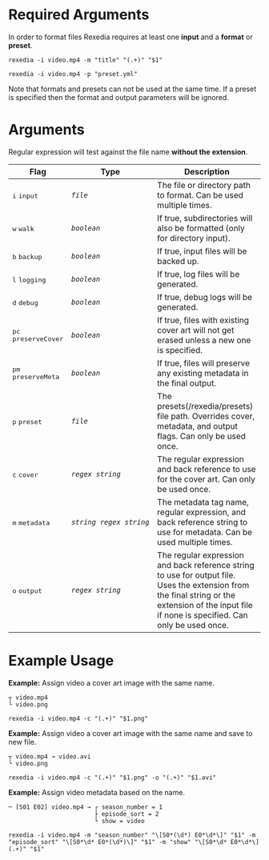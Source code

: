 # Required Arguments

In order to format files Rexedia requires at least one **input** and a **format** or **preset**.

```
rexedia -i video.mp4 -m "title" "(.+)" "$1"
```
```
rexedia -i video.mp4 -p "preset.yml"
```

Note that formats and presets can not be used at the same time. If a preset is specified then the format and output parameters will be ignored.

# Arguments

Regular expression will test against the file name **without the extension**.

|Flag|Type|Description|
|---|---|---|
|<kbd>i</kbd> <kbd>input</kbd>|*`file`*|The file or directory path to format. Can be used multiple times.|
|<kbd>w</kbd> <kbd>walk</kbd>|*`boolean`*|If true, subdirectories will also be formatted (only for directory input).|
|<kbd>b</kbd> <kbd>backup</kbd>|*`boolean`*|If true, input files will be backed up.|
|<kbd>l</kbd> <kbd>logging</kbd>|*`boolean`*|If true, log files will be generated.|
|<kbd>d</kbd> <kbd>debug</kbd>|*`boolean`*|If true, debug logs will be generated.|
|<kbd>pc</kbd> <kbd>preserveCover</kbd>|*`boolean`*|If true, files with existing cover art will not get erased unless a new one is specified.|
|<kbd>pm</kbd> <kbd>preserveMeta</kbd>|*`boolean`*|If true, files will preserve any existing metadata in the final output.|
|<kbd>p</kbd> <kbd>preset</kbd>|*`file`*|The presets(/rexedia/presets) file path. Overrides cover, metadata, and output flags. Can only be used once.|
|<kbd>c</kbd> <kbd>cover</kbd>|*`regex string`*| The regular expression and back reference to use for the cover art. Can only be used once.|
|<kbd>m</kbd> <kbd>metadata</kbd>|*`string regex string`*|The metadata tag name, regular expression, and back reference string to use for metadata. Can be used multiple times.|
|<kbd>o</kbd> <kbd>output</kbd>|*`regex string`*| The regular expression and back reference string to use for output file. Uses the extension from the final string or the extension of the input file if none is specified. Can only be used once.|

# Example Usage

**Example:** Assign video a cover art image with the same name.
```
┬ video.mp4
└ video.png
```
```
rexedia -i video.mp4 -c "(.+)" "$1.png"
```

**Example:** Assign video a cover art image with the same name and save to new file.
```
┬ video.mp4 → video.avi
└ video.png
```
```
rexedia -i video.mp4 -c "(.+)" "$1.png" -o "(.+)" "$1.avi"
```

**Example:** Assign video metadata based on the name.
```
─ [S01 E02] video.mp4 → ┌ season_number = 1
                        ├ episode_sort = 2
                        └ show = video
```
```
rexedia -i video.mp4 -m "season_number" "\[S0*(\d*) E0*\d*\]" "$1" -m "episode_sort" "\[S0*\d* E0*(\d*)\]" "$1" -m "show" "\[S0*\d* E0*\d*\] (.+)" "$1"
```